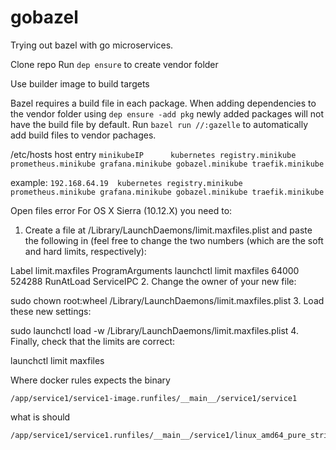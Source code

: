 # gobazel
Trying out bazel with go microservices.

Clone repo
Run `dep ensure` to create vendor folder

Use builder image to build targets

Bazel requires a build file in each package. When adding dependencies to the vendor
folder using `dep ensure -add pkg` newly added packages will not have the build file
by default. Run `bazel run //:gazelle` to automatically add build files to vendor
pachages.


/etc/hosts host entry
`minikubeIP      kubernetes registry.minikube prometheus.minikube grafana.minikube gobazel.minikube traefik.minikube`

example:
`192.168.64.19	kubernetes registry.minikube prometheus.minikube grafana.minikube gobazel.minikube traefik.minikube`



Open files error
For OS X Sierra (10.12.X) you need to:

1. Create a file at /Library/LaunchDaemons/limit.maxfiles.plist and paste the following in (feel free to change the two numbers (which are the soft and hard limits, respectively):

<?xml version="1.0" encoding="UTF-8"?>  
<!DOCTYPE plist PUBLIC "-//Apple//DTD PLIST 1.0//EN"  
        "http://www.apple.com/DTDs/PropertyList-1.0.dtd">
<plist version="1.0">  
  <dict>
    <key>Label</key>
    <string>limit.maxfiles</string>
    <key>ProgramArguments</key>
    <array>
      <string>launchctl</string>
      <string>limit</string>
      <string>maxfiles</string>
      <string>64000</string>
      <string>524288</string>
    </array>
    <key>RunAtLoad</key>
    <true/>
    <key>ServiceIPC</key>
    <false/>
  </dict>
</plist> 
2. Change the owner of your new file:

sudo chown root:wheel /Library/LaunchDaemons/limit.maxfiles.plist
3. Load these new settings:

sudo launchctl load -w /Library/LaunchDaemons/limit.maxfiles.plist
4. Finally, check that the limits are correct:

launchctl limit maxfiles


Where docker rules expects the binary
```
/app/service1/service1-image.runfiles/__main__/service1/service1
```

what is should 
```
/app/service1/service1.runfiles/__main__/service1/linux_amd64_pure_stripped/service1
```